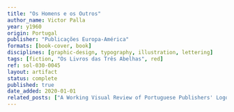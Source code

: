 ```yaml
---
title: "Os Homens e os Outros"
author_name: Victor Palla
year: y1960
origin: Portugal
publisher: "Publicações Europa-América"
formats: [book-cover, book]
disciplines: [graphic-design, typography, illustration, lettering]
tags: [fiction, "Os Livros das Três Abelhas", red]
ref: sol-030-0045
layout: artifact
status: complete
published: true
date_added: 2020-01-01
related_posts: ["A Working Visual Review of Portuguese Publishers' Logos"]
---
```

